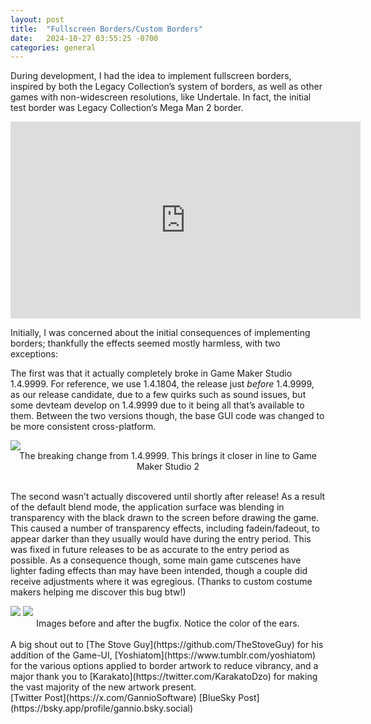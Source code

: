 ```yaml
---
layout: post
title:  "Fullscreen Borders/Custom Borders"
date:   2024-10-27 03:55:25 -0700
categories: general
---
```

During development, I had the idea to implement fullscreen borders, inspired by both the Legacy Collection’s system of borders, as well as other games with non-widescreen resolutions, like Undertale. In fact, the initial test border was Legacy Collection’s Mega Man 2 border.

<iframe width="560" height="315" src="https://www.youtube.com/embed/NDUdSQvQwW0?si=FY-YqgBMOL2CevII" title="YouTube video player" frameborder="0" allow="accelerometer; autoplay; clipboard-write; encrypted-media; gyroscope; picture-in-picture; web-share" referrerpolicy="strict-origin-when-cross-origin" allowfullscreen></iframe>

Initially, I was concerned about the initial consequences of implementing borders; thankfully the effects seemed mostly harmless, with two exceptions:

The first was that it actually completely broke in Game Maker Studio 1.4.9999. For reference, we use 1.4.1804, the release just *before* 1.4.9999, as our release candidate, due to a few quirks such as sound issues, but some devteam develop on 1.4.9999 due to it being all that’s available to them. Between the two versions though, the base GUI code was changed to be more consistent cross-platform.

<img src="/assets/blog/guireleasenotes.png">
<center>The breaking change from 1.4.9999. This brings it closer in line to Game Maker Studio 2</center>
<br>

The second wasn’t actually discovered until shortly after release! As a result of the default blend mode, the application surface was blending in transparency with the black drawn to the screen before drawing the game. This caused a number of transparency effects, including fadein/fadeout, to appear darker than they usually would have during the entry period. This was fixed in future releases to be as accurate to the entry period as possible. As a consequence though, some main game cutscenes have lighter fading effects than may have been intended, though a couple did receive adjustments where it was egregious. (Thanks to custom costume makers helping me discover this bug btw!)

<img src="/assets/blog/transparencybefore.png">
<img src="/assets/blog/transparencyafter.png">
<center>Images before and after the bugfix. Notice the color of the ears.</center>
<br>
A big shout out to [The Stove Guy](https://github.com/TheStoveGuy) for his addition of the Game-UI, [Yoshiatom](https://www.tumblr.com/yoshiatom) for the various options applied to border artwork to reduce vibrancy, and a major thank you to [Karakato](https://twitter.com/KarakatoDzo) for making the vast majority of the new artwork present.


<br>
[Twitter Post](https://x.com/GannioSoftware)  
[BlueSky Post](https://bsky.app/profile/gannio.bsky.social)  
